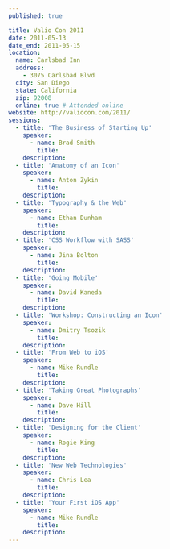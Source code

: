 ```yaml
---
published: true

title: Valio Con 2011
date: 2011-05-13
date_end: 2011-05-15
location:
  name: Carlsbad Inn
  address:
    - 3075 Carlsbad Blvd
  city: San Diego
  state: California
  zip: 92008
  online: true # Attended online
website: http://valiocon.com/2011/
sessions:
  - title: 'The Business of Starting Up'
    speaker:
      - name: Brad Smith
        title:
    description:
  - title: 'Anatomy of an Icon'
    speaker:
      - name: Anton Zykin
        title:
    description:
  - title: 'Typography & the Web'
    speaker:
      - name: Ethan Dunham
        title:
    description:
  - title: 'CSS Workflow with SASS'
    speaker:
      - name: Jina Bolton
        title:
    description:
  - title: 'Going Mobile'
    speaker:
      - name: David Kaneda
        title:
    description:
  - title: 'Workshop: Constructing an Icon'
    speaker:
      - name: Dmitry Tsozik
        title:
    description:
  - title: 'From Web to iOS'
    speaker:
      - name: Mike Rundle
        title:
    description:
  - title: 'Taking Great Photographs'
    speaker:
      - name: Dave Hill
        title:
    description:
  - title: 'Designing for the Client'
    speaker:
      - name: Rogie King
        title:
    description:
  - title: 'New Web Technologies'
    speaker:
      - name: Chris Lea
        title:
    description:
  - title: 'Your First iOS App'
    speaker:
      - name: Mike Rundle
        title:
    description:
---
```

